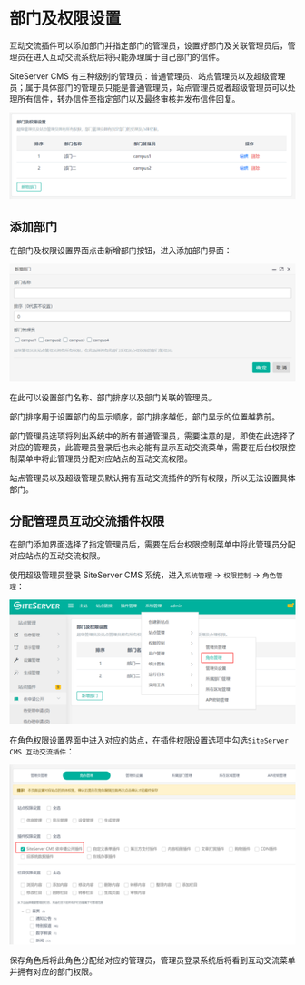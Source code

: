 # 部门及权限设置

互动交流插件可以添加部门并指定部门的管理员，设置好部门及关联管理员后，管理员在进入互动交流系统后将只能办理属于自己部门的信件。

SiteServer CMS 有三种级别的管理员：普通管理员、站点管理员以及超级管理员；属于具体部门的管理员只能是普通管理员，站点管理员或者超级管理员可以处理所有信件，转办信件至指定部门以及最终审核并发布信件回复。

![](assets/departments/01.png)

## 添加部门

在部门及权限设置界面点击新增部门按钮，进入添加部门界面：

![](assets/departments/02.png)

在此可以设置部门名称、部门排序以及部门关联的管理员。

部门排序用于设置部门的显示顺序，部门排序越低，部门显示的位置越靠前。

部门管理员选项将列出系统中的所有普通管理员，需要注意的是，即使在此选择了对应的管理员，此管理员登录后也未必能有显示互动交流菜单，需要在后台权限控制菜单中将此管理员分配对应站点的互动交流权限。

站点管理员以及超级管理员默认拥有互动交流插件的所有权限，所以无法设置具体部门。

## 分配管理员互动交流插件权限

在部门添加界面选择了指定管理员后，需要在后台权限控制菜单中将此管理员分配对应站点的互动交流权限。

使用超级管理员登录 SiteServer CMS 系统，进入`系统管理` -> `权限控制` -> `角色管理`：

![](assets/departments/03.png)

在角色权限设置界面中进入对应的站点，在插件权限设置选项中勾选`SiteServer CMS 互动交流插件`：

![](assets/departments/04.png)

保存角色后将此角色分配给对应的管理员，管理员登录系统后将看到互动交流菜单并拥有对应的部门权限。
